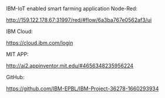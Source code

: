 IBM-IoT enabled smart farming application
Node-Red:
       
 http://159.122.178.67:31997/red/#flow/6a3ba767e0562af3/ui

IBM Cloud:

https://cloud.ibm.com/login

MIT APP:


http://ai2.appinventor.mit.edu/#4656348235956224

GitHub:

  
  https://github.com/IBM-EPBL/IBM-Project-36278-1660293934
